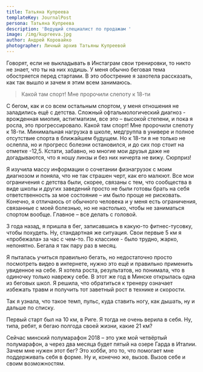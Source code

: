 ```yaml
---
title: Татьяна Купреева
templateKey: JournalPost
persona: Татьяна Купреева
description: 'Ведущий специалист по продажам '
image: /img/kupreeva.jpg
author: Андрей Коровайко
photographer: Личный архив Татьяны Купреевой
---
```

Говорят, если не выкладывать в Инстаграм свои тренировки, то никто не знает, что ты на них ходишь.
У меня обычно беговая тема обостряется перед стартами. В это обострение я захотела рассказать, как так вышло и зачем я этим всем занимаюсь.

> Какой там спорт! Мне пророчили слепоту к 18-ти

С бегом, как и со всем остальным спортом, у меня отношения не заладились ещё с детства. Сложный офтальмологический диагноз - врожденная миопия, астигматизм, все это – высокой степени, и пока я росла, это прогрессировало. Какой там спорт! Мне пророчили слепоту к 18-ти. Минимальная нагрузка в школе, медгруппа в универе и полное отсутствие спорта в ближайшем будущем. Но к 18-ти я не только не ослепла, но и прогресс болезни остановился, и до сих пор стоит на отметке -12,5. Кстати, забавно, но многие мои друзья даже не догадываются, что я ношу линзы и без них ничерта не вижу. Сюрприз!

Я изучила массу информации о сочетании физнагрузок с моим диагнозом и поняла, что не так страшен черт, как его малюют. Все мои ограничения с детства были, скорее, связаны с тем, что сообщества в виде школы и других заведений просто не были готовы брать на себя ответственность за мое состояние – им было проще не рисковать. Конечно, я отличаюсь от обычного человека и у меня есть ограничения, связанные с моей болезнью, но не настолько, чтобы не заниматься спортом вообще. Главное – все делать с головой. 

3 года назад, я пришла в бег, записавшись в какую-то фитнес-тусовку, чтобы похудеть. Ну, стандартная же ситуация. Свои первые 5 км я «пробежала» за час с чем-то. По классике - было трудно, жарко, непонятно. Бегала я так пару раз в месяц.

Я пыталась учиться правильно бегать, но недостаточно просто посмотреть видео в интернете, нужно это ещё и правильно применить увиденное на себе. Я хотела роста, результатов, но понимала, что в одиночку только наврежу себе. В этот же год в Минске открылась одна из беговых школ. Я решила, что обратиться к тренеру означает избежать травм и получить тот заветный рост в технике и скорости. 

Так я узнала, что такое темп, пульс, куда ставить ногу, как дышать, ну и дальше по списку. 

Первый старт был на 10 км, в Риге. Я тогда не очень верила в себя. Ну, типа, ребят, я бегаю полгода своей жизни, какие 21 км?

Сейчас минский полумарафон 2018 – это уже мой четвёртый полумарафон, а через два месяца будет пятый на озере Гарда в Италии. Зачем мне нужен этот бег? Это хобби, это то, что помогает мне поддерживать себя в форме. Ну и, конечно же, вызов. Вызов себе и своим возможностям.

